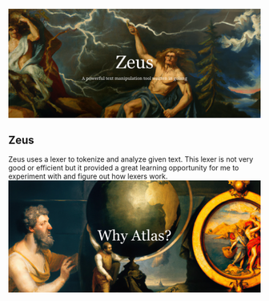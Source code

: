 ![Logo](assets/logo.webp)
## Zeus
Zeus uses a lexer to tokenize and analyze given text. This lexer is not very good or efficient but it provided a great learning opportunity for me to experiment with and figure out how lexers work.
![Why](assets/why_atlas.webp)